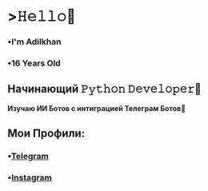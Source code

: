 # >𝙷𝚎𝚕𝚕𝚘👋
 ### **•I'm Adilkhan**
 ### **•16 Years Old**
## Начинающий 𝙿𝚢𝚝𝚑𝚘𝚗 𝙳𝚎𝚟𝚎𝚕𝚘𝚙𝚎𝚛🐍
**Изучаю ИИ Ботов с интиграцией Телеграм Ботов🤖**
## Мои Профили:
### •[Telegram](https://t.me/yerikoov)
### •[Instagram](https://instagram.com/yerikoov)
